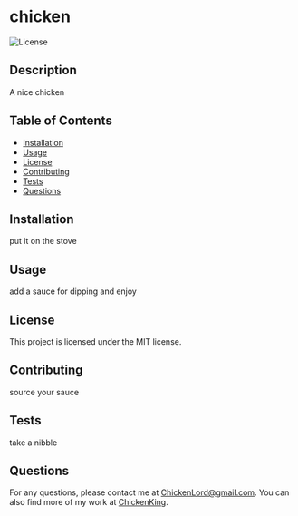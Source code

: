 # chicken

![License](https://img.shields.io/badge/license-MIT-blue.svg)

## Description
A nice chicken

## Table of Contents
- [Installation](#installation)
- [Usage](#usage)
- [License](#license)
- [Contributing](#contributing)
- [Tests](#tests)
- [Questions](#questions)

## Installation
put it on the stove

## Usage
add a sauce for dipping and enjoy

## License
This project is licensed under the MIT license.

## Contributing
source your sauce

## Tests
take a nibble

## Questions
For any questions, please contact me at [ChickenLord@gmail.com](mailto:ChickenLord@gmail.com). You can also find more of my work at [ChickenKing](https://github.com/ChickenKing).

